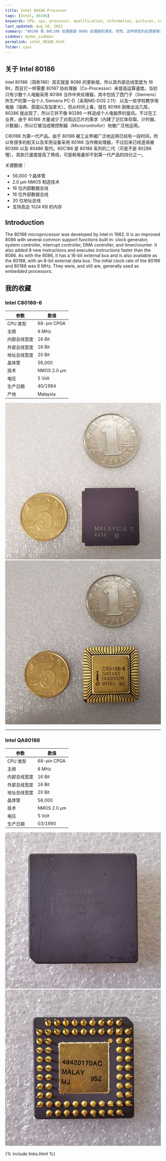 ```yaml
---
title: Intel 80186 Processor
tags: [Intel, 80186]
keywords: CPU, cpu, processor, qualification, information, pictures, core, frequency, chip packaging, packaging, cpu info, x86, collection, amd, cyrix, harris, ibm, idt, iit, intel, motorola, nec, sgs, sgs-thomson, siemens, ST, signetics, mhs, ti, texas instruments, ulsi, umc, weitek, zilog, 808x, 8085, 8088, 8086, 80188, 80186, 80286, 286, 80386, 386, i386, Am386, 386sx, 386dx, 486, i486, 586, 486sx, 486dx, overdrive, 487, pentium, 586, 5x86, 386dlc, 386slc, 486dx2, mmx, ppro, pentium-pro, pro, athlon, duron, z80, dirk oppelt, dirk, oppelt, engineering, sample, samples
last_updated: Aug 28, 2022
summary: "80186 和 80C186 处理器是 8086 处理器的演变。然而，这种类型的处理器很少用于个人电脑，因为集成到芯片中的附加功能和能力在经典个人电脑中没有任何优势。80186和80C186处理器的主要应用领域是嵌入式控制市场。它们在那里控制调制解调器、打印机、复印机、传真机等，但它们也用于录像机、微波炉和空调。原因是芯片上集成了时钟发生器、可编程中断控制器、DMA 通道、16 位定时器和等待状态发生器等附加功能。值得注意的是，这种处理器类型自 1982 年上市以来就已经面市，用于控制设备和系统。"
sidebar: mydoc_sidebar
permalink: intel_80186.html
folder: cpus
---
```


## 关于 Intel 80186

Intel 80186（简称186）其实就是 8086 的更新版，所以其外部总线宽度为 16 Bit，而且它一样需要 80187 协处理器（Co-Processor）来提高运算速度。当初只有少数个人电脑采用 80186 当作中央处理器，其中包括了西门子（Siemens）所生产的第一台个人 Siemens PC-D（采用MS-DOS 2.11） 以及一些学校教学用电脑（瑞典、英国以及加拿大）。但从时间上看，就在 80186 刚推出没几周，80286 就出现了，所以它并不像 80286 一样造成个人电脑界的旋风。不过在工业界，由于 80186 大量减少了对周边芯片的需求（内建了记忆体存取、计时器、计数器），所以它被当成微控制器（Microcontrollor）地被广泛地运用。

C80186 为第一代产品。由于 80186 被工业界被广泛地运用已经有一段时间，所以有很多的航天以及军用设备采用 80186 当作微处理器，不过后来已经逐渐被 80386 以及 80486 取代。80C186 是 80186 系列的二代（可是不是 80286 喔），其执行速度提高了两倍，可是耗电量却不到第一代产品的四分之一。

关键数据：
- 56,000 个晶体管
- 2.0 µm NMOS 制造技术
- 16 位内部数据总线
- 16 位外部数据总线
- 20 位地址总线
- 支持高达 1024 KB 的内存

## Introduction

The 80186 microprocessor was developed by Intel in 1982. It is an improved 8086 with several common support functions built in: clock generator, system controller, interrupt controller, DMA controller, and timer/counter. It also added 8 new instructions and executes instructions faster than the 8086. As with the 8086, it has a 16-bit external bus and is also available as the 80188, with an 8-bit external data bus. The initial clock rate of the 80186 and 80188 was 6 MHz. They were, and still are, generally used as embedded processors.

## 我的收藏

### Intel C80186-6

| 参数 | 数值 |
| ------ | ------ |
| CPU 类型 | 68-pin CPGA |
| 主频 | 6 MHz |
| 内部总线宽度 | 16 Bit |
| 外部总线宽度 | 16 Bit |
| 地址总线宽度 | 20 Bit |
| 晶体管 | 56,000 |
| 技术 | NMOS 2.0 µm |
| 电压 | 5 Volt |
| 生产日期 | 40/1984 |
| 产地 | Malaysia |

![Intel C80186-6 正面](/images/cpus/Intel/Intel_C80186-6_1.jpg)
![Intel C80186-6 反面](/images/cpus/Intel/Intel_C80186-6_2.jpg)

---------

### Intel QA80186

| 参数 | 数值 |
| ------ | ------ |
| CPU 类型 | 68-pin CPGA |
| 主频 | 8 MHz |
| 内部总线宽度 | 16 Bit |
| 外部总线宽度 | 16 Bit |
| 地址总线宽度 | 20 Bit |
| 晶体管 | 56,000 |
| 技术 | NMOS 2.0 µm |
| 电压 | 5 Volt |
| 生产日期 | 03/1990 |

![Intel QA80186 正面](/images/cpus/Intel/Intel_QA80186_1.jpg)
![Intel QA80186 反面](/images/cpus/Intel/Intel_QA80186_2.jpg)

{% include links.html %}
